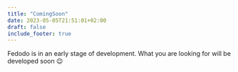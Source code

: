 ```yaml
---
title: "ComingSoon"
date: 2023-05-05T21:51:01+02:00
draft: false
include_footer: true 
---
```


Fedodo is in an early stage of development. What you are looking for will be developed soon 😉

<br>
<br>
<br>
<br>
<br>
<br>
<br>
<br>
<br>
<br>
<br>
<br>
<br>
<br>
<br>
<br>
<br>
<br>
<br>
<br>
<br>
<br>